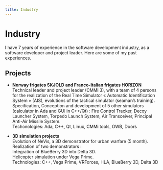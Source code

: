 ```yaml
---
title: Industry
---
```


# Industry

I have 7 years of experience in the software development industry, as a software developer and project leader. Here are some of my past experiences.

## Projects

 * **Norway frigates SKJOLD and Franco-Italian frigates HORIZON**  
     Technical leader and project leader (CMMi 3), with a team of 4 persons for the realization of the Real Time Simulator « Automatic Identification System » (AIS), evolutions of the tactical simulator (seaman’s training).   
    Specification, Conception and development of 5 other simulators (calculator in Ada and GUI in C++/Qt) : Fire Control Tracker, Decoy Launcher System, Torpedo Launch System, Air Transceiver, Principal Anti-Air Missile System.   
    Techonologies: Ada, C++, Qt, Linux, CMMi tools, OWB, Doors   

* **3D simulation projects**   
    Evolution of NeVis, a 3D demonstrator for urban warfare (5 month).  
    Realization of two demonstrators :  
    Integration of BlueBerry 3D into Delta 3D.   
    Helicopter simulation under Vega Prime.   
    Technologies: C++, Vega Prime, VRForces, HLA, BlueBerry 3D, Delta 3D  
    
 
